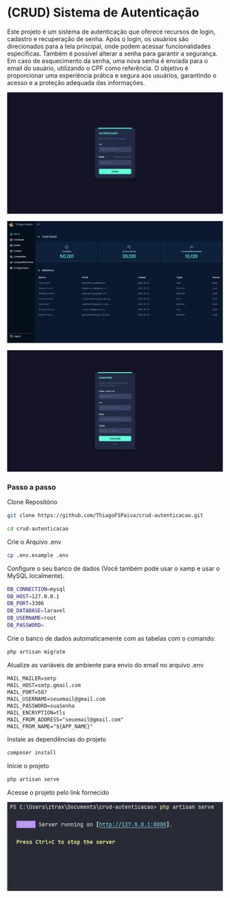 # (CRUD) Sistema de Autenticação

Este projeto é um sistema de autenticação que oferece recursos de login, cadastro e recuperação de senha. Após o login, os usuários são direcionados para a tela principal, onde podem acessar funcionalidades específicas. Também é possível alterar a senha para garantir a segurança. Em caso de esquecimento da senha, uma nova senha é enviada para o email do usuário, utilizando o CPF como referência. O objetivo é proporcionar uma experiência prática e segura aos usuários, garantindo o acesso e a proteção adequada das informações.



![](https://github.com/ThiagoFSPaiva/crud-autenticacao/blob/master/screenshot/print1.png)

![](https://github.com/ThiagoFSPaiva/crud-autenticacao/blob/master/screenshot/print2.png)

![](https://github.com/ThiagoFSPaiva/crud-autenticacao/blob/master/screenshot/print3.png)

### Passo a passo

Clone Repositório
```sh
git clone https://github.com/ThiagoFSPaiva/crud-autenticacao.git
```
```sh
cd crud-autenticacao
```

Crie o Arquivo .env
```sh
cp .env.example .env
```

Configure o seu banco de dados (Você também pode usar o xamp e usar o MySQL localmente).
```sh
DB_CONNECTION=mysql
DB_HOST=127.0.0.1
DB_PORT=3306
DB_DATABASE=laravel
DB_USERNAME=root
DB_PASSWORD=
```

Crie o banco de dados automaticamente com as tabelas com o comando:
```sh
php artisan migrate
```


Atualize as variáveis de ambiente para envio do email no arquivo .env
```dosini
MAIL_MAILER=smtp
MAIL_HOST=smtp.gmail.com
MAIL_PORT=587
MAIL_USERNAME=seuemail@gmail.com
MAIL_PASSWORD=suaSenha
MAIL_ENCRYPTION=tls
MAIL_FROM_ADDRESS="seuemail@gmail.com"
MAIL_FROM_NAME="${APP_NAME}"
```

Instale as dependências do projeto
```sh
composer install
```


Inicie o projeto
```sh
php artisan serve
```

Acesse o projeto pelo link fornecido

![](https://github.com/ThiagoFSPaiva/crud-autenticacao/blob/master/screenshot/print4.png)
